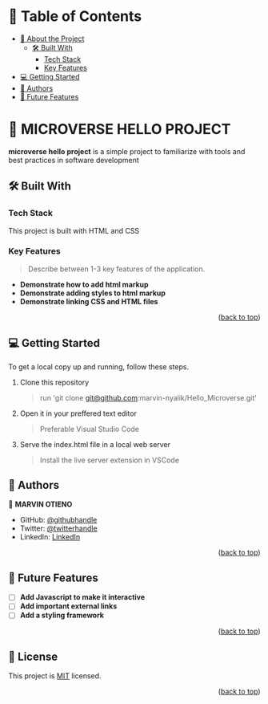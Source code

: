 <a name="readme-top"></a>
# 📗 Table of Contents

- [📖 About the Project](#about-project)
  - [🛠 Built With](#built-with)
    - [Tech Stack](#tech-stack)
    - [Key Features](#key-features)
- [💻 Getting Started](#getting-started)
- [👥 Authors](#authors)
- [🔭 Future Features](#future-features)

<!-- PROJECT DESCRIPTION -->

# 📖 MICROVERSE HELLO PROJECT <a name="about-project"></a>

**microverse hello project** is a simple project to familiarize with tools and best practices in software development 

## 🛠 Built With <a name="built-with"></a>

### Tech Stack <a name="tech-stack"></a>

This project is built with HTML and CSS

<!-- Features -->

### Key Features <a name="key-features"></a>

> Describe between 1-3 key features of the application.

- **Demonstrate how to add html markup**
- **Demonstrate adding styles to html markup**
- **Demonstrate linking CSS and HTML files**

<p align="right">(<a href="#readme-top">back to top</a>)</p>



<!-- GETTING STARTED -->

## 💻 Getting Started <a name="getting-started"></a>

To get a local copy up and running, follow these steps.
1. Clone this repository
   > run 'git clone git@github.com:marvin-nyalik/Hello_Microverse.git'
2. Open it in your preffered text editor
   >Preferable Visual Studio Code
3. Serve the index.html file in a local web server
   >Install the live server extension in VSCode


<!-- AUTHORS -->

## 👥 Authors <a name="authors"></a>
👤 **MARVIN OTIENO**

- GitHub: [@githubhandle](https://github.com/marvin-nyalik/)
- Twitter: [@twitterhandle](https://twitter.com/NyalikMarvin)
- LinkedIn: [LinkedIn](https://www.linkedin.com/in/marvin-otieno-05ba83263/)

<p align="right">(<a href="#readme-top">back to top</a>)</p>

<!-- FUTURE FEATURES -->

## 🔭 Future Features <a name="future-features"></a>
- [ ] **Add Javascript to make it interactive**
- [ ] **Add important external links**
- [ ] **Add a styling framework**

<p align="right">(<a href="#readme-top">back to top</a>)</p>



<!-- LICENSE -->

## 📝 License <a name="license"></a>

This project is [MIT]('./LICENCE.md') licensed.

<p align="right">(<a href="#readme-top">back to top</a>)</p>
